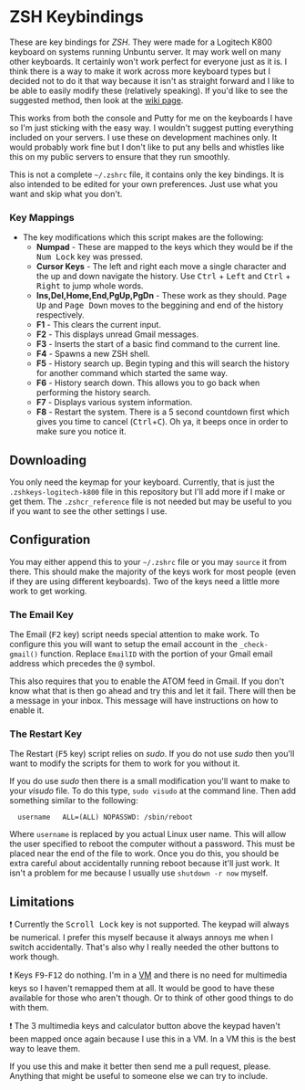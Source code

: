 ZSH Keybindings
===============

These are key bindings for *ZSH*. They were made for a Logitech K800 keyboard
on systems running Unbuntu server. It may work well on many other keyboards.
It certainly won't work perfect for everyone just as it is. I think there is
a way to make it work across more keyboard types but I decided not to do it
that way because it isn't as straight forward and I like to be able to easily
modify these (relatively speaking). If you'd like to see the suggested method,
then look at the [wiki page](http://zshwiki.org/home/zle/bindkeys).

This works from both the console and Putty for me on the keyboards I have so
I'm just sticking with the easy way. I wouldn't suggest putting everything
included on your servers. I use these on development machines only. It would
probably work fine but I don't like to put any bells and whistles like this 
on my public servers to ensure that they run smoothly.

This is not a complete `~/.zshrc` file, it contains only the key bindings. It
is also intended to be edited for your own preferences. Just use what you want
and skip what you don't.

### Key Mappings ###
 - The key modifications which this script makes are the following:
   - **Numpad** - These are mapped to the keys which they would be if the 
          <kbd>Num Lock</kbd> key was pressed.
   - **Cursor Keys** - The left and right each move a single character and the 
          up and down navigate the history. Use <kbd>Ctrl</kbd> + 
          <kbd>Left</kbd> and <kbd>Ctrl</kbd> + <kbd>Right</kbd> to jump whole
          words.
   - **Ins,Del,Home,End,PgUp,PgDn** - These work as they should. 
          <kbd>Page Up</kbd> and <kbd>Page Down</kbd> moves to the beggining
          and end of the history respectively.
   - **F1** - This clears the current input.
   - **F2** - This displays unread Gmail messages.
   - **F3** - Inserts the start of a basic find command to the current line.
   - **F4** - Spawns a new ZSH shell.
   - **F5** - History search up. Begin typing and this will search the history 
          for another command which started the same way.
   - **F6** - History search down. This allows you to go back when performing 
          the history search.
   - **F7** - Displays various system information.
   - **F8** - Restart the system. There is a 5 second countdown first which 
              gives you time to cancel (<kbd>Ctrl</kbd>+<kbd>C</kbd>). Oh ya,
              it beeps once in order to make sure you notice it.


## Downloading ##

You only need the keymap for your keyboard. Currently, that is just the 
`.zshkeys-logitech-k800` file in this repository but I'll add more if I make
or get them. The `.zshcr_reference` file is not needed but may be useful to 
you if you want to see the other settings I use.


## Configuration ##

You may either append this to your `~/.zshrc` file or you may `source` it from 
there. This should make the majority of the keys work for most people (even if
they are using different keyboards). Two of the keys need a little more work to
get working.

### The Email Key ###

The Email (<kbd>F2</kbd> key) script needs special attention to make work. To
configure this you will want to setup the email account in the `_check-gmail()`
function. Replace `EmailID` with the portion of your Gmail email address which
precedes the <kbd>@</kbd> symbol.

This also requires that you to enable the ATOM feed in Gmail. If you don't know 
what that is then go ahead and try this and let it fail. There will then be a 
message in your inbox. This message will have instructions on how to enable it. 

### The Restart Key ###

The Restart (<kbd>F5</kbd> key) script relies on *sudo*. If you do not use
*sudo* then you'll want to modify the scripts for them to work for you without
it.

If you do use *sudo* then there is a small modification you'll want to make
to your *visudo* file. To do this type, `sudo visudo` at the command line.
Then add something similar to the following:

      username   ALL=(ALL) NOPASSWD: /sbin/reboot

Where `username` is replaced by you actual Linux user name. This will allow the
user specified to reboot the computer without a password. This must be placed
near the end of the file to work. Once you do this, you should be extra careful
about accidentally running reboot because it'll just work. It isn't a problem
for me because I usually use `shutdown -r now` myself.


## Limitations ##

:heavy_exclamation_mark: Currently the <kbd>Scroll Lock</kbd> key is not
supported. The keypad will always be numerical. I prefer this myself because
it always annoys me when I switch accidentally. That's also why I really
needed the other buttons to work though.

:heavy_exclamation_mark: Keys <kbd>F9</kbd>-<kbd>F12</kbd> do nothing. I'm
in a [VM](http://en.wikipedia.org/wiki/Virtual_machine "VM") and there is
no need for multimedia keys so I haven't remapped them at all. It would be
good to have these available for those who aren't though. Or to think of
other good things to do with them.

:heavy_exclamation_mark: The 3 multimedia keys and calculator button above
the keypad haven't been mapped once again because I use this in a VM. In a
VM this is the best way to leave them.

If you use this and make it better then send me a pull request, please. 
Anything that might be useful to someone else we can try to include. 
